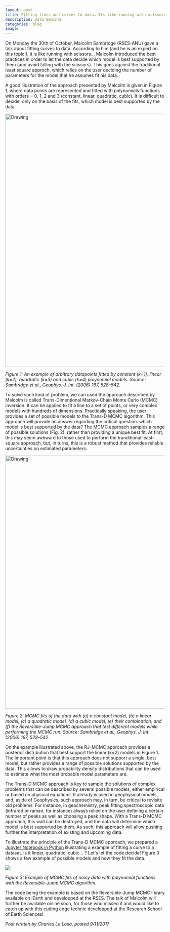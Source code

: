 ```yaml
---
layout: post
title: Fitting lines and curves to data… Its like running with scissors.
description: Data Seminar
categories: blog
image:
---
```


On Monday the 30th of October, Malcolm Sambridge (RSES-ANU) gave a talk about fitting curves to data. According to him (and he is an expert on this topic!), it is like running with scissors... Malcolm introduced the best practices in order to let the data decide which model is best supported by them (and avoid falling with the scissors). This goes against the traditional least square approch, which relies on the user deciding the number of parameters for the model that he assumes fit his data.

A good illustration of the approach presented by Malcolm is given in Figure 1, where data points are represented and fitted with polynomials functions with orders = 0, 1, 2 and 3 (constant, linear, quadratic, cubic). It is difficult to decide, only on the basis of the fits, which model is best supported by the data.

<img src="https://rses-datascience.github.io/rses-datascience.github.io/assets/images/RJ_MCMC_curves.png" alt="Drawing" style="width: 800px;"/>

*Figure 1: An example of arbitrary datapoints fitted by constant (k=1), linear (k=2), quadratic (k=3) and cubic (k=4) polynomial models. Source: Sambridge et al., Geophys. J. Int. (2006) 167, 528–542.*

To solve such kind of problem, we can used the approach described by Malcolm is called Trans-Dimentional Markov-Chain Monte Carlo (MCMC) inversion. It can be applied to fit a line to a set of points, or very complex models with hundreds of dimensions. Practically speaking, the user provides a set of possible models to the Trans-D MCMC algorithm. This approach will provide an answer regarding the critical question: which model is best supported by the data? The MCMC approach samples a range of possible solutions (Fig. 2), rather than providing a unique best fit. At first, this may seem awkward to those used to perform the tranditional least-square approach, but, in turns, this is a robust method that provides reliable uncertainties on estimated parameters.

<img src="https://rses-datascience.github.io/rses-datascience.github.io/assets/images/RJ_MCMC_models.png" alt="Drawing" style="width: 800px;"/>

*Figure 2: MCMC fits of the data with (a) a constant model, (b) a linear model, (c) a quadratic model, (d) a cubic model, (e) their combination, and (f) the Reversible-Jump MCMC approach that test different models while performing the MCMC run. Source: Sambridge et al., Geophys. J. Int. (2006) 167, 528–542.*

On the example illustrated above, the RJ-MCMC approach provides a posterior distribution that best support the linear (k=2) models in Figure 1. The important point is that this approach does not support a single, best model, but rather provides a range of possible solutions supported by the data. This allows to draw probability density distributions that can be used to estimate what the most probable model parameters are.

The Trans-D MCMC approach is key to sample the solutions of complex problems that can be described by several possible models, either empirical or based on physical equations. It already is used in geophysical models, and, aside of Geophysics, such approach may, in turn, be critical to revisite old problems. For instance, in geochemistry, peak fitting spectroscopic data (infrared or raman, for instance) always relied on the user defining a certain number of peaks as well as choosing a peak shape. With a Trans-D MCMC approach, this wall can be destroyed, and the data will determine which model is best supported by them. As such, this approach will allow pushing further the interpretation of existing and upcoming data.

To illustrate the principle of the Trans-D MCMC approach, we prepared a [Jupyter Notebook in Python](https://nbviewer.jupyter.org/github/rses-datascience/GeneralResources/blob/master/Notebooks/RJMCMC_example.ipynb) illustrating a example of fitting a curve to a dataset. Is it linear, quadratic, cubic... ? Let's let the code decide! Figure 3 shows a few example of possible models and how they fit the data.

![](https://rses-datascience.github.io/rses-datascience.github.io/assets/images/MCMC_example.gif)

*Figure 3: Example of MCMC fits of noisy data with polynomial functions with the Reversible-Jump MCMC algorithm.*

The code being the example is based on the Reversible-Jump MCMC library available on iEarth and developped at the RSES. The talk of Malcolm will further be available online soon, for those who missed it and would like to catch up with this cutting edge technic developped at the Research School of Earth Sciences!

*Post written by Charles Le Losq, posted 9/11/2017*

